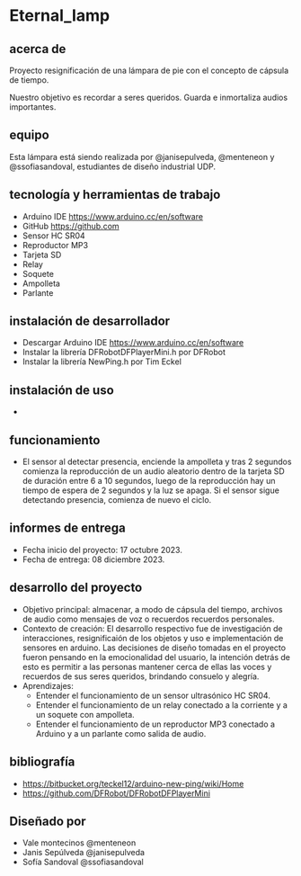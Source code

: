# Eternal_lamp

## acerca de

Proyecto resignificación de una lámpara de pie con el concepto de cápsula de tiempo.

Nuestro objetivo es recordar a seres queridos. Guarda e inmortaliza audios importantes.

## equipo

Esta lámpara está siendo realizada por @janisepulveda, @menteneon y @ssofiasandoval, estudiantes de diseño industrial UDP.

## tecnología y herramientas de trabajo

* Arduino IDE https://www.arduino.cc/en/software
* GitHub https://github.com
* Sensor HC SR04
* Reproductor MP3
* Tarjeta SD
* Relay
* Soquete
* Ampolleta
* Parlante

## instalación de desarrollador

* Descargar Arduino IDE https://www.arduino.cc/en/software
* Instalar la librería DFRobotDFPlayerMini.h por DFRobot
* Instalar la librería NewPing.h por Tim Eckel

## instalación de uso

*

## funcionamiento

* El sensor al detectar presencia, enciende la ampolleta y tras 2 segundos comienza la reproducción de un audio aleatorio dentro de la tarjeta SD de duración entre 6 a 10 segundos, luego de la reproducción hay un tiempo de espera de 2 segundos y la luz se apaga. Si el sensor sigue detectando presencia, comienza de nuevo el ciclo.
  
## informes de entrega

* Fecha inicio del proyecto: 17 octubre 2023.
* Fecha de entrega: 08 diciembre 2023.

## desarrollo del proyecto

* Objetivo principal:
    almacenar, a modo de cápsula del tiempo, archivos de audio como mensajes de voz o recuerdos recuerdos personales.
* Contexto de creación:
    El desarrollo respectivo fue de investigación de interacciones, resignificaión de los objetos y uso e implementación de sensores en arduino. Las decisiones de diseño tomadas en el proyecto fueron pensando en la emocionalidad del usuario, la intención detrás de esto es permitir a las personas mantener cerca de ellas las voces y recuerdos de sus seres queridos, brindando consuelo y alegría.
* Aprendizajes:
    * Entender el funcionamiento de un sensor ultrasónico HC SR04.
    * Entender el funcionamiento de un relay conectado a la corriente y a un soquete con ampolleta.
    * Entender el funcionamiento de un reproductor MP3 conectado a Arduino y a un parlante como salida de audio.

## bibliografía 

* https://bitbucket.org/teckel12/arduino-new-ping/wiki/Home
* https://github.com/DFRobot/DFRobotDFPlayerMini
  
## Diseñado por

* Vale montecinos @menteneon
* Janis Sepúlveda @janisepulveda
* Sofía Sandoval @ssofiasandoval
  
